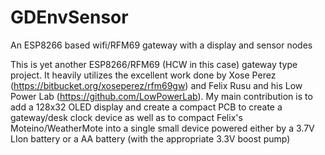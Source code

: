 # GDEnvSensor
An ESP8266 based wifi/RFM69 gateway with a display and sensor nodes

This is yet another ESP8266/RFM69 (HCW in this case) gateway type project. It heavily utilizes the excellent work done by 
Xose Perez (https://bitbucket.org/xoseperez/rfm69gw) and Felix Rusu and his Low Power Lab (https://github.com/LowPowerLab).
My main contribution is to add a 128x32 OLED display and create a compact PCB to create a gateway/desk clock device as well
as to compact Felix's Moteino/WeatherMote into a single small device powered either by a 3.7V LIon battery or a AA battery
(with the appropriate 3.3V boost pump)

